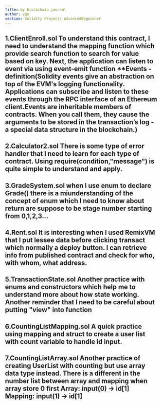```yaml
---
title: my blockchain journal
author: vqm
section: Solidity Project/ AdvancedBegninner
---
```

1.ClientEnroll.sol
To understand this contract, I need to understand the mapping function which provide 
search function to search for value based on key. Next, the application can listen to 
event via using event-emit function 
**Events - definition(Solidity events give an abstraction on top of the EVM's logging 
functionality. Applications can subscribe and listen to these events through the RPC 
interface of an Ethereum client.Events are inheritable members of contracts. When you 
call them, they cause the arguments to be stored in the transaction’s log - a special 
data structure in the blockchain.)
---
2.Calculator2.sol
There is some type of error handler that I need to learn for each type of contract.
Using require(condition,"message") is quite simple to understand and apply.
---
3.GradeSystem.sol
when I use enum to declare Grade() there is a miunderstanding of the concept of enum which I need to 
know about return are suppose to be stage number starting
from 0,1,2,3...
---
4.Rent.sol
It is interesting when I used RemixVM that I put lessee 
data before clicking transact which normally a deploy 
button. I can retrieve info from published contract and
check for who, with whom, what address.
---
5.TransactionState.sol
Another practice with enums and constructors which help me
to understand more about how state working. Another reminder
that I need to be careful about putting "view" into function
---
6.CountingListMapping.sol
A quick practice using mapping and struct to create a user list with count variable to handle id input.
---
7.CountingListArray.sol
Another practice of creating UserList with counting but use array data type instead. 
There is a different in the number list between array and mapping when array store 0 first
Array: input(0) -> id[1]
Mapping: input(1) -> id[1]
---